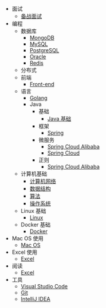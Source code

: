 - 面试
  - [备战面试](./docs/a-1备战面试.md)
- 编程
  - 数据库
    - [MongoDB](./docs/program/database/mongo.md)
    - [MySQL](./docs/program/database/mysql.md)
    - [PostgreSQL](./docs/program/database/postgres.md)
    - [Oracle](./docs/program/database/oracle.md)
    - [Redis](./docs/program/database/redis.md)
  - 分布式
  - 前端
    - [Front-end](./docs/program/front-end/前端学习笔记.md)
  - 语言
    - [Golang](./docs/program/language/go/go.md)
    - Java
      - 基础
        - [Java 基础](./docs/b-1面试题总结-Java基础.md)
      - 框架
        - [Spring](./docs/program/language/java/框架/Spring.md)
      - 微服务
        - [Spring Cloud Alibaba](./docs/program/language/java/微服务/spring-cloud-alibaba.md)
        - [Spring Cloud](./docs/program/language/java/微服务/spring-cloud.md)
      - 正则
        - [Spring Cloud Alibaba](./docs/program/language/java/正则/手机号码正则表达式验证.md)
  - 计算机基础
    - [计算机网络](./docs/c-1计算机网络.md)
    - [数据结构](./docs/c-2数据结构.md)
    - [算法](./docs/c-3算法.md)
    - [操作系统](./docs/c-4操作系统.md)
  - Linux 基础
    - [Linux](./docs/linux/linux.md)
  - Docker 基础
    - [Docker](./docs/docker/docker.md)
- Mac OS 使用
  - [Mac OS](./docs/mac/mac.md)
- Excel 使用
  - [Excel](./docs/excel/excel.md)
- 阅读
  - [Excel](./docs/excel/excel.md)
- 工具
  - [Visual Studio Code](./docs/program/tools/vscode.md)
  - [Git](./docs/program/tools/git.md)
  - [IntelliJ IDEA](./docs/program/tools/idea.md)
